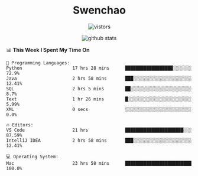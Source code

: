 <h1 align="center">Swenchao</h3>

<p align="center">
  <img src="https://visitor-badge.glitch.me/badge?page_id=Swenchao" alt="vistors" />
</p>

<p align="center">
  <img src="https://github-readme-stats.vercel.app/api?username=Swenchao&count_private=true&show_icons=true&theme=vue-dark&hide_title=true" alt="github stats" />
</p>

<!--START_SECTION:waka-->
📊 **This Week I Spent My Time On** 

```text
💬 Programming Languages: 
Python                   17 hrs 28 mins      ██████████████████░░░░░░░   72.9% 
Java                     2 hrs 58 mins       ███░░░░░░░░░░░░░░░░░░░░░░   12.41% 
SQL                      2 hrs 5 mins        ██░░░░░░░░░░░░░░░░░░░░░░░   8.7% 
Text                     1 hr 26 mins        █░░░░░░░░░░░░░░░░░░░░░░░░   5.99% 
XML                      0 secs              ░░░░░░░░░░░░░░░░░░░░░░░░░   0.0%

🔥 Editors: 
VS Code                  21 hrs              ██████████████████████░░░   87.59% 
IntelliJ IDEA            2 hrs 58 mins       ███░░░░░░░░░░░░░░░░░░░░░░   12.41%

💻 Operating System: 
Mac                      23 hrs 58 mins      █████████████████████████   100.0%

```


<!--END_SECTION:waka-->
